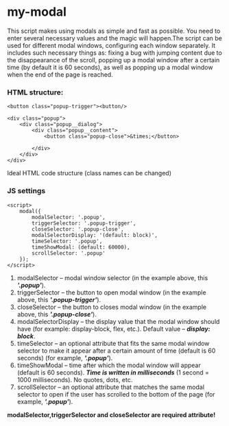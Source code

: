 # my-modal
This script makes using modals as simple and fast as possible. You need to enter several necessary values and the magic will happen.The script can be used for different modal windows, configuring each window separately. It includes such necessary things as: fixing a bug with jumping content due to the disappearance of the scroll, popping up a modal window after a certain time (by default it is 60 seconds), as well as popping up a modal window when the end of the page is reached.

### HTML structure:
    
    <button class="popup-trigger"><button/>

    <div class="popup">
        <div class="popup__dialog">
            <div class="popup__content">
                <button class="popup-close">&times;</button>
                
            </div>
        </div>
    </div>
    
Ideal HTML code structure (сlass names can be changed)

### JS settings

    <script>
        modal({
            modalSelector: '.popup',
            triggerSelector: '.popup-trigger',
            closeSelector: '.popup-close',
            modalSelectorDisplay: '(default: block)',
            timeSelector: '.popup',
            timeShowModal: (default: 60000),
            scrollSelector: '.popup'
        });
    </script>
   
1. modalSelector – modal window selector (in the example above, this ***'.popup'***).
2. triggerSelector – the button to open modal window (in the example above, this ***'.popup-trigger'***).
3. closeSelector – the button to closes modal window (in the example above, this ***'.popup-close'***).
4. modalSelectorDisplay – the display value that the modal window should have (for example: display-block, flex, etc.). Default value – ***display: block***.
5. timeSelector – an optional attribute that fits the same modal window selector to make it appear after a certain amount of time (default is 60 seconds) (for example, ***'.popup'***).
6. timeShowModal – time after which the modal window will appear (default is 60 seconds). ***Time is written in milliseconds*** (1 second = 1000 milliseconds). No quotes, dots, etc.
7. scrollSelector – an optional attribute that matches the same modal selector to open if the user has scrolled to the bottom of the page (for example, ***'.popup'***).
   
**modalSelector,triggerSelector and closeSelector are required attribute!**

    
